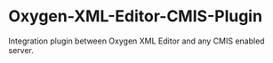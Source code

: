 # Oxygen-XML-Editor-CMIS-Plugin
Integration plugin between Oxygen XML Editor and any CMIS enabled server.
